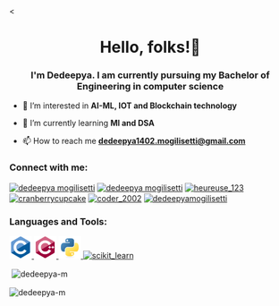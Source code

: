 <<h1 align="center"> Hello, folks!👋</h1>
<h3 align="center">I'm Dedeepya. I am currently pursuing my Bachelor of Engineering in computer science</h3>

- 🔭 I’m interested in **AI-ML, IOT and Blockchain technology**

- 🌱 I’m currently learning **Ml and DSA**

- 📫 How to reach me **dedeepya1402.mogilisetti@gmail.com**

<h3 align="left">Connect with me:</h3>
<p align="left">
<a href="https://linkedin.com/in/dedeepya mogilisetti" target="blank"><img align="center" src="https://raw.githubusercontent.com/rahuldkjain/github-profile-readme-generator/master/src/images/icons/Social/linked-in-alt.svg" alt="dedeepya mogilisetti" height="30" width="40" /></a>
<a href="https://kaggle.com/dedeepya mogilisetti" target="blank"><img align="center" src="https://raw.githubusercontent.com/rahuldkjain/github-profile-readme-generator/master/src/images/icons/Social/kaggle.svg" alt="dedeepya mogilisetti" height="30" width="40" /></a>
<a href="https://www.codechef.com/users/heureuse_123" target="blank"><img align="center" src="https://cdn.jsdelivr.net/npm/simple-icons@3.1.0/icons/codechef.svg" alt="heureuse_123" height="30" width="40" /></a>
<a href="https://www.hackerrank.com/cranberrycupcake" target="blank"><img align="center" src="https://raw.githubusercontent.com/rahuldkjain/github-profile-readme-generator/master/src/images/icons/Social/hackerrank.svg" alt="cranberrycupcake" height="30" width="40" /></a>
<a href="https://www.leetcode.com/coder_2002" target="blank"><img align="center" src="https://raw.githubusercontent.com/rahuldkjain/github-profile-readme-generator/master/src/images/icons/Social/leet-code.svg" alt="coder_2002" height="30" width="40" /></a>
<a href="https://auth.geeksforgeeks.org/user/dedeepyamogilisetti" target="blank"><img align="center" src="https://raw.githubusercontent.com/rahuldkjain/github-profile-readme-generator/master/src/images/icons/Social/geeks-for-geeks.svg" alt="dedeepyamogilisetti" height="30" width="40" /></a>
</p>

<h3 align="left">Languages and Tools:</h3>
<p align="left"> <a href="https://www.cprogramming.com/" target="_blank"> <img src="https://raw.githubusercontent.com/devicons/devicon/master/icons/c/c-original.svg" alt="c" width="40" height="40"/> </a> <a href="https://www.w3schools.com/cpp/" target="_blank"> <img src="https://raw.githubusercontent.com/devicons/devicon/master/icons/cplusplus/cplusplus-original.svg" alt="cplusplus" width="40" height="40"/> </a> <a href="https://www.python.org" target="_blank"> <img src="https://raw.githubusercontent.com/devicons/devicon/master/icons/python/python-original.svg" alt="python" width="40" height="40"/> </a> <a href="https://scikit-learn.org/" target="_blank"> <img src="https://upload.wikimedia.org/wikipedia/commons/0/05/Scikit_learn_logo_small.svg" alt="scikit_learn" width="40" height="40"/> </a> </p>

<p>&nbsp;<img align="center" src="https://github-readme-stats.vercel.app/api?username=dedeepya-m&show_icons=true&locale=en" alt="dedeepya-m" /></p>

<p><img align="center" src="https://github-readme-streak-stats.herokuapp.com/?user=dedeepya-m&" alt="dedeepya-m" /></p>

